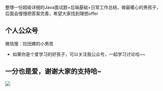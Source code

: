 整理一份超级详细的Java面试题+后端基础+日常工作总结，做最暖心的男孩子，后面会慢慢把答案完善，希望大家找到理想offer

## 个人公众号

微信搜：捡田螺的小男孩

- 如果你是个爱学习的好孩子，可以关注我公众号，一起学习讨论哈~~

## 一分也是爱，谢谢大家的支持哈~
![](https://user-gold-cdn.xitu.io/2020/7/15/1735311bf66cecd8?w=430&h=580&f=jpeg&s=35456)

